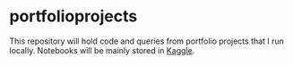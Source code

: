 # portfolioprojects
This repository will hold code and queries from portfolio projects that I run locally. Notebooks will be mainly stored in [Kaggle](https://www.kaggle.com/yanscosta/code).
